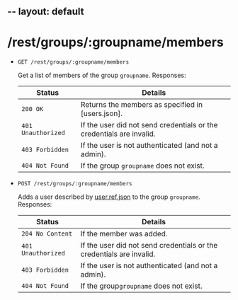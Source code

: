 --
layout: default
--

# /rest/groups/:groupname/members

*   `GET /rest/groups/:groupname/members`

    Get a list of members of the group `groupname`. Responses:

    | Status             | Details
    |--------------------|--------
    | `200 OK`           | Returns the members as specified in [users.json].
    | `401 Unauthorized` | If the user did not send credentials or the credentials are invalid.
    | `403 Forbidden`    | If the user is not authenticated (and not a admin).
    | `404 Not Found`    | If the group `groupname` does not exist.

*   `POST /rest/groups/:groupname/members`

    Adds a user described by [user.ref.json] to the group `groupname`. Responses:

    | Status             | Details
    |--------------------|--------
    | `204 No Content`   | If the member was added.
    | `401 Unauthorized` | If the user did not send credentials or the credentials are invalid.
    | `403 Forbidden`    | If the user is not authenticated (and not a admin).
    | `404 Not Found`    | If the group`groupname` does not exist.


[root.json]:        https://github.com/enviroCar/enviroCar-server/blob/master/rest/src/main/resources/schema/root.json "root.json"
[group.json]:        https://github.com/enviroCar/enviroCar-server/blob/master/rest/src/main/resources/schema/group.json "user.json"
[group.modify.json]: https://github.com/enviroCar/enviroCar-server/blob/master/rest/src/main/resources/schema/group.modify.json "group.modify.json"
[group.create.json]: https://github.com/enviroCar/enviroCar-server/blob/master/rest/src/main/resources/schema/group.create.json "group.create.json"
[user.ref.json]:    https://github.com/enviroCar/enviroCar-server/blob/master/rest/src/main/resources/schema/user.ref.json "user.ref.json"
[group.json]:       https://github.com/enviroCar/enviroCar-server/blob/master/rest/src/main/resources/schema/groups.json "groups.json"